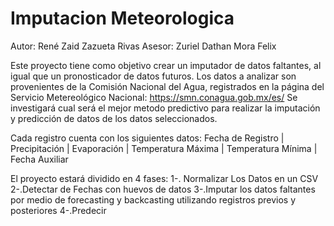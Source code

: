 # Imputacion Meteorologica
Autor: René Zaid Zazueta Rivas
Asesor: Zuriel Dathan Mora Felix

Este proyecto tiene como objetivo crear un imputador de datos faltantes, al igual que un pronosticador de datos futuros.
Los datos a analizar son provenientes de la Comisión Nacional del Agua, registrados en la página del Servicio Metereológico Nacional: https://smn.conagua.gob.mx/es/
Se investigará cual será el mejor metodo predictivo para realizar la imputación y predicción de datos de los datos seleccionados.

Cada registro cuenta con los siguientes datos:
Fecha de Registro | Precipitación | Evaporación | Temperatura Máxima | Temperatura Mínima | Fecha Auxiliar

El proyecto estará dividido en 4 fases:
1-. Normalizar Los Datos en un CSV
2-.Detectar de Fechas con huevos de datos
3-.Imputar los datos faltantes por medio de forecasting y backcasting utilizando registros previos y posteriores
4-.Predecir 

